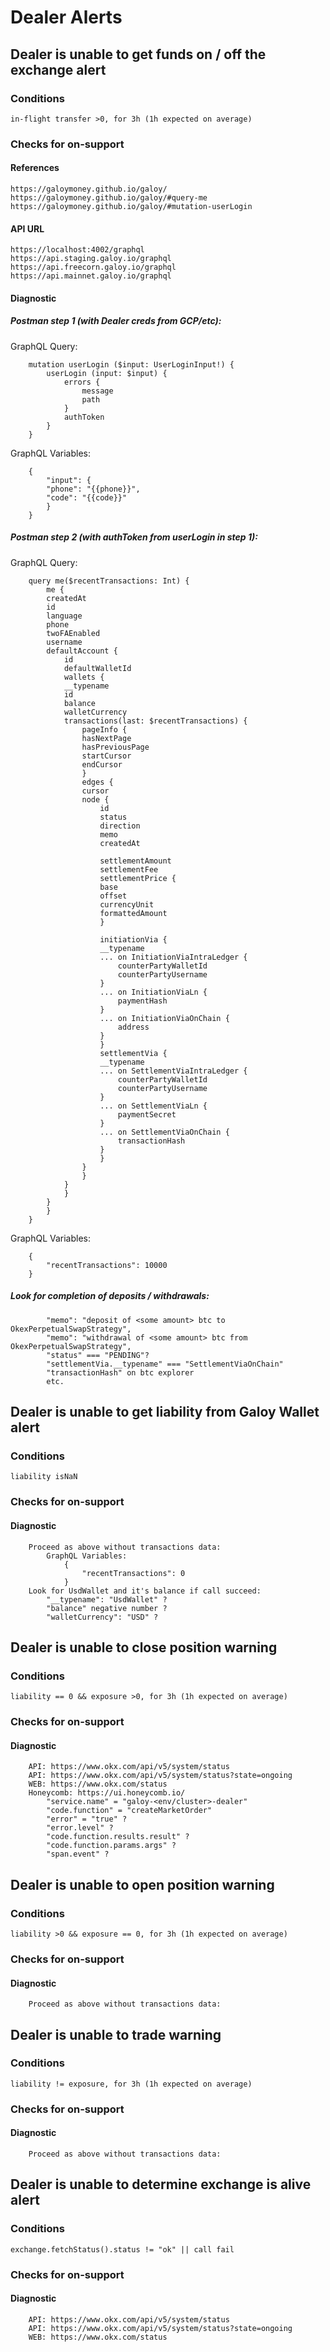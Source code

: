 # Dealer Alerts

## Dealer is unable to get funds on / off the exchange alert

### Conditions
    in-flight transfer >0, for 3h (1h expected on average)

### Checks for on-support
#### References
    https://galoymoney.github.io/galoy/
    https://galoymoney.github.io/galoy/#query-me
    https://galoymoney.github.io/galoy/#mutation-userLogin
		
#### API URL
    https://localhost:4002/graphql
    https://api.staging.galoy.io/graphql
    https://api.freecorn.galoy.io/graphql
    https://api.mainnet.galoy.io/graphql
		
#### Diagnostic

##### Postman step 1 (with Dealer creds from GCP/etc): 
GraphQL Query:
```
    mutation userLogin ($input: UserLoginInput!) {
        userLogin (input: $input) {
            errors {
                message
                path
            }
            authToken
        }
    }
```

GraphQL Variables:
```
    {
        "input": {
        "phone": "{{phone}}",
        "code": "{{code}}"
        }
    }
```

##### Postman step 2 (with authToken from userLogin in step 1): 
GraphQL Query:
```
    query me($recentTransactions: Int) {
        me {
        createdAt
        id
        language
        phone
        twoFAEnabled
        username
        defaultAccount {
            id
            defaultWalletId
            wallets {
            __typename
            id
            balance
            walletCurrency
            transactions(last: $recentTransactions) {
                pageInfo {
                hasNextPage
                hasPreviousPage
                startCursor
                endCursor
                }
                edges {
                cursor
                node {
                    id
                    status
                    direction
                    memo
                    createdAt

                    settlementAmount
                    settlementFee
                    settlementPrice {
                    base
                    offset
                    currencyUnit
                    formattedAmount
                    }

                    initiationVia {
                    __typename
                    ... on InitiationViaIntraLedger {
                        counterPartyWalletId
                        counterPartyUsername
                    }
                    ... on InitiationViaLn {
                        paymentHash
                    }
                    ... on InitiationViaOnChain {
                        address
                    }
                    }
                    settlementVia {
                    __typename
                    ... on SettlementViaIntraLedger {
                        counterPartyWalletId
                        counterPartyUsername
                    }
                    ... on SettlementViaLn {
                        paymentSecret
                    }
                    ... on SettlementViaOnChain {
                        transactionHash
                    }
                    }
                }
                }
            }
            }
        }
        }
    }
```
GraphQL Variables:
```
    {
        "recentTransactions": 10000
    }
```
#####  Look for completion of deposits / withdrawals:
			"memo": "deposit of <some amount> btc to OkexPerpetualSwapStrategy",
			"memo": "withdrawal of <some amount> btc from OkexPerpetualSwapStrategy",
			"status" === "PENDING"?
			"settlementVia.__typename" === "SettlementViaOnChain"
			"transactionHash" on btc explorer
			etc.
			
## Dealer is unable to get liability from Galoy Wallet alert
### Conditions
    liability isNaN

### Checks for on-support

#### Diagnostic

		Proceed as above without transactions data:
			GraphQL Variables:
				{
					"recentTransactions": 0
				}
		Look for UsdWallet and it's balance if call succeed:
			"__typename": "UsdWallet" ?
			"balance" negative number ?
			"walletCurrency": "USD" ?

## Dealer is unable to close position warning
### Conditions
    liability == 0 && exposure >0, for 3h (1h expected on average)

### Checks for on-support
#### Diagnostic

		API: https://www.okx.com/api/v5/system/status
		API: https://www.okx.com/api/v5/system/status?state=ongoing
		WEB: https://www.okx.com/status
		Honeycomb: https://ui.honeycomb.io/
			"service.name" = "galoy-<env/cluster>-dealer"
			"code.function" = "createMarketOrder"
			"error" = "true" ?
			"error.level" ?
			"code.function.results.result" ?
			"code.function.params.args" ?
			"span.event" ?

## Dealer is unable to open position warning
### Conditions
    liability >0 && exposure == 0, for 3h (1h expected on average)

### Checks for on-support
#### Diagnostic

		Proceed as above without transactions data:

## Dealer is unable to trade warning
### Conditions
    liability != exposure, for 3h (1h expected on average)

### Checks for on-support
#### Diagnostic

		Proceed as above without transactions data:

## Dealer is unable to determine exchange is alive alert
### Conditions
    exchange.fetchStatus().status != "ok" || call fail

### Checks for on-support
#### Diagnostic

		API: https://www.okx.com/api/v5/system/status
		API: https://www.okx.com/api/v5/system/status?state=ongoing
		WEB: https://www.okx.com/status



